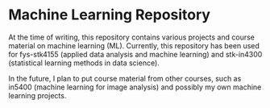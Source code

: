 # Machine Learning Repository
At the time of writing, this repository contains various projects and course material on machine learning (ML). Currently, this repository has been used for fys-stk4155 (applied data analysis and machine learning) and stk-in4300 (statistical learning methods in data science).

In the future, I plan to put course material from other courses, such as in5400 (machine learning for image analysis) and possibly my own machine learning projects.

